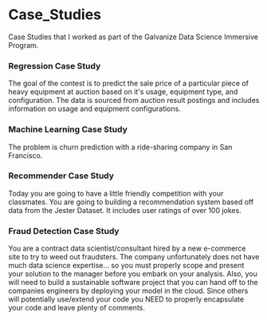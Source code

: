 # Case_Studies
Case Studies that I worked as part of the Galvanize Data Science Immersive Program.

### Regression Case Study

The goal of the contest is to predict the sale price of a particular piece of heavy equipment at auction based on it's usage, equipment type, and configuration. The data is sourced from auction result postings and includes information on usage and equipment configurations.

### Machine Learning Case Study

The problem is churn prediction with a ride-sharing company in San Francisco. 

### Recommender Case Study

Today you are going to have a little friendly competition with your classmates. You are going to building a recommendation system based off data from the Jester Dataset. It includes user ratings of over 100 jokes.

### Fraud Detection Case Study

You are a contract data scientist/consultant hired by a new e-commerce site to try to weed out fraudsters. The company unfortunately does not have much data science expertise... so you must properly scope and present your solution to the manager before you embark on your analysis. Also, you will need to build a sustainable software project that you can hand off to the companies engineers by deploying your model in the cloud. Since others will potentially use/extend your code you NEED to properly encapsulate your code and leave plenty of comments.
